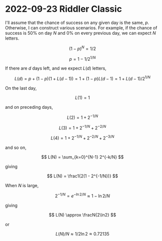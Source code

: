 2022-09-23 Riddler Classic
==========================
I'll assume that the chance of success on any given day is the same, $p$.
Otherwise, I can construct various scenarios.  For example, if the chance
of success is 50% on day $N$ and 0% on every previous day, we can expect
$N$ letters.

$$ (1-p)^N = 1/2 $$

$$ p = 1 - 1/2^{1/N} $$

If there are $d$ days left, and we expect $L(d)$ letters,

$$ L(d) = p + (1-p)(1 + L(d-1)) = 1 + (1-p)L(d-1) = 1 + L(d-1)/2^{1/N} $$

On the last day,

$$ L(1) = 1 $$

and on preceding days,

$$ L(2) = 1 + 2^{-1/N} $$

$$ L(3) = 1 + 2^{-1/N} + 2^{-2/N} $$

$$ L(4) = 1 + 2^{-1/N} + 2^{-2/N} + 2^{-3/N} $$

and so on,

$$ L(N) = \sum_{k=0}^{N-1} 2^{-k/N} $$

giving

$$ L(N) = \frac1{2(1 - 2^{-1/N})} $$

When $N$ is large,

$$ 2^{-1/N} = e^{-\ln2/N} \approx 1 - \ln2/N $$

giving

$$ L(N) \approx \fracN{2\ln2} $$

or

$$ L(N)/N \approx 1/2\ln2 \approx 0.72135 $$
